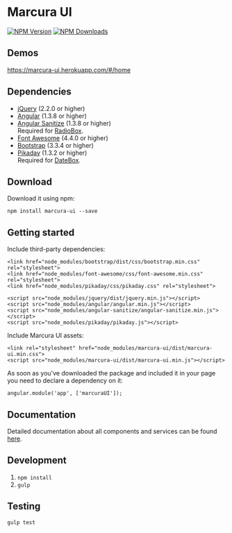 [npm-image]: https://img.shields.io/npm/v/marcura-ui.svg
[npm-url]: https://npmjs.org/package/marcura-ui
[downloads-image]: https://img.shields.io/npm/dm/marcura-ui.svg

# Marcura UI

[![NPM Version][npm-image]][npm-url]
[![NPM Downloads][downloads-image]][npm-url]

## Demos
https://marcura-ui.herokuapp.com/#/home

## Dependencies
* [jQuery](https://jquery.com/) (2.2.0 or higher)
* [Angular](https://angularjs.org/) (1.3.8 or higher)
* [Angular Sanitize](https://www.npmjs.com/package/angular-sanitize) (1.3.8 or higher)  
Required for [RadioBox](../../wiki/radiobox).
* [Font Awesome](http://fontawesome.io/) (4.4.0 or higher)
* [Bootstrap](http://getbootstrap.com/) (3.3.4 or higher)
* [Pikaday](https://github.com/dbushell/Pikaday) (1.3.2 or higher)  
Required for [DateBox](../../wiki/datebox).

## Download
Download it using npm:

`npm install marcura-ui --save`

## Getting started

Include third-party dependencies:

`<link href="node_modules/bootstrap/dist/css/bootstrap.min.css" rel="stylesheet">`  
`<link href="node_modules/font-awesome/css/font-awesome.min.css" rel="stylesheet">`  
`<link href="node_modules/pikaday/css/pikaday.css" rel="stylesheet">`  

`<script src="node_modules/jquery/dist/jquery.min.js"></script>`  
`<script src="node_modules/angular/angular.min.js"></script>`  
`<script src="node_modules/angular-sanitize/angular-sanitize.min.js"></script>`  
`<script src="node_modules/pikaday/pikaday.js"></script>`  

Include Marcura UI assets:

`<link rel="stylesheet" href="node_modules/marcura-ui/dist/marcura-ui.min.css">`  
`<script src="node_modules/marcura-ui/dist/marcura-ui.min.js"></script>`

As soon as you've downloaded the package and included it in your page you need to declare a dependency on it:

`angular.module('app', ['marcuraUI']);`

## Documentation
Detailed documentation about all components and services can be found [here](../../wiki).

## Development

1. `npm install`
2. `gulp`

## Testing

`gulp test`
